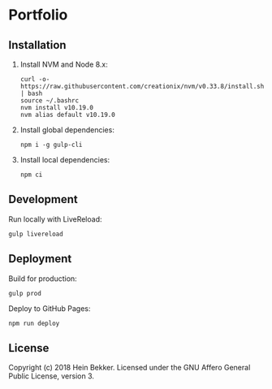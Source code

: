 # Portfolio

## Installation

1. Install NVM and Node 8.x:

    ```shell
    curl -o- https://raw.githubusercontent.com/creationix/nvm/v0.33.8/install.sh | bash
    source ~/.bashrc
    nvm install v10.19.0
    nvm alias default v10.19.0
    ```

2. Install global dependencies:

    ```shell
    npm i -g gulp-cli
    ```

3. Install local dependencies:

    ```shell
    npm ci
    ```

## Development

Run locally with LiveReload:

```shell
gulp livereload
```

## Deployment

Build for production:

```shell
gulp prod
```

Deploy to GitHub Pages:

```shell
npm run deploy
```

## License

Copyright (c) 2018 Hein Bekker. Licensed under the GNU Affero General Public License, version 3.
